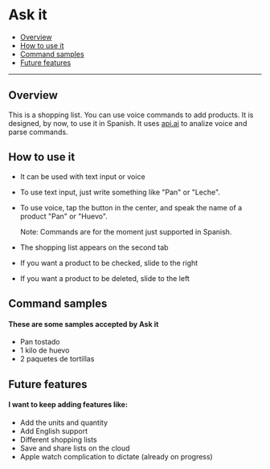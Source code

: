 Ask it
==============

* [Overview](#overview)
* [How to use it](#howtouseit)
* [Command samples](#commandsamples)
* [Future features](#futurefeatures)

---------------

## <a name="overview"></a>Overview
This is a shopping list. You can use voice commands to add products. It is designed, by now, to use it in Spanish.
It uses <a href="http://api.ai">api.ai</a> to analize voice and parse commands.

## <a name="howtouseit"></a>How to use it
* It can be used with text input or voice
* To use text input, just write something like "Pan" or "Leche".
* To use voice, tap the button in the center, and speak the name of a product "Pan" or "Huevo".
  
  Note: Commands are for the moment just supported in Spanish.
  
* The shopping list appears on the second tab
* If you want a product to be checked, slide to the right
* If you want a product to be deleted, slide to the left


## <a name="commandsamples"></a>Command samples
#### These are some samples accepted by Ask it
  * Pan tostado
  * 1 kilo de huevo
  * 2 paquetes de tortillas


## <a name="futurefeatures"></a>Future features
#### I want to keep adding features like:
  * Add the units and quantity
  * Add English support
  * Different shopping lists
  * Save and share lists on the cloud
  * Apple watch complication to dictate (already on progress)
